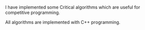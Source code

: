 I have implemented some Critical algorithms which are useful for competitive programming.

All algorithms are implemented with C++ programming.
